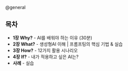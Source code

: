 @general

## 목차

- **1장 Why?** - AI를 배워야 하는 이유 (30분)
- **2장 What?** - 생성형AI 이해 | 프롬프팅의 핵심 기법 & 실습
- **3장 How?** - 12가지 활용 시나리오
- **4장 If?** - 내가 적용하고 싶은 AI는?
- **사례** - 실습
